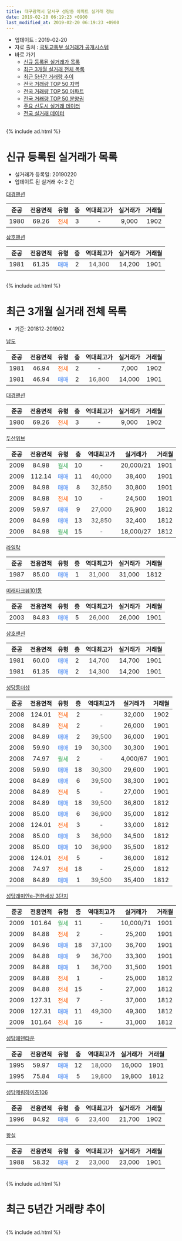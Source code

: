 ```yaml
---
title: 대구광역시 달서구 성당동 아파트 실거래 정보
date: 2019-02-20 06:19:23 +0900
last_modified_at: 2019-02-20 06:19:23 +0900
---
```


* 업데이트 : 2019-02-20
* 자료 출처 : [국토교통부 실거래가 공개시스템](http://rt.molit.go.kr)
* 바로 가기
    * [신규 등록된 실거래가 목록](#신규-등록된-실거래가-목록)
    * [최근 3개월 실거래 전체 목록](#최근-3개월-실거래-전체-목록)
    * [최근 5년간 거래량 추이](#최근-5년간-거래량-추이)
    * [전국 거래량 TOP 50 지역](https://inasie.github.io/apt-trade-info/최근-3개월-전국에서-가장-거래가-많이-발생한-지역)
    * [전국 거래량 TOP 50 아파트](https://inasie.github.io/apt-trade-info/최근-3개월-전국에서-가장-거래가-많이-발생한-아파트)
    * [전국 거래량 TOP 50 분양권](https://inasie.github.io/apt-trade-info/최근-3개월-전국에서-가장-거래가-많이-발생한-분양권)
    * [주요 신도시 실거래 데이터](https://inasie.github.io/apt-trade-info/주요-신도시)
    * [전국 실거래 데이터](https://inasie.github.io/apt-trade-info/전국)
<br>
{% include ad.html %}
<br>

# 신규 등록된 실거래가 목록
* 실거래가 등록일: 20190220
* 업데이트 된 실거래 수: 2 건


[대경맨션](https://search.naver.com/search.naver?query=%EB%8C%80%EA%B5%AC%EA%B4%91%EC%97%AD%EC%8B%9C+%EB%8B%AC%EC%84%9C%EA%B5%AC+%EC%84%B1%EB%8B%B9%EB%8F%99+%EB%8C%80%EA%B2%BD%EB%A7%A8%EC%85%98)

|준공|전용면적|유형|층|역대최고가|실거래가|거래월|
|:---:|:---:|:---:|:---:|:---:|:---:|:---:|
|1980|69.26|<span style="color:#ff5a00">전세</span>|3|<span style="color:#444444">-</span>|9,000|1902|

[삼호맨션](https://search.naver.com/search.naver?query=%EB%8C%80%EA%B5%AC%EA%B4%91%EC%97%AD%EC%8B%9C+%EB%8B%AC%EC%84%9C%EA%B5%AC+%EC%84%B1%EB%8B%B9%EB%8F%99+%EC%82%BC%ED%98%B8%EB%A7%A8%EC%85%98)

|준공|전용면적|유형|층|역대최고가|실거래가|거래월|
|:---:|:---:|:---:|:---:|:---:|:---:|:---:|
|1981|61.35|<span style="color:#4285f3">매매</span>|2|<span style="color:#444444">14,300</span>|14,200|1901|


<br>
{% include ad.html %}
<br>

# 최근 3개월 실거래 전체 목록
* 기준: 201812-201902


[남도](https://search.naver.com/search.naver?query=%EB%8C%80%EA%B5%AC%EA%B4%91%EC%97%AD%EC%8B%9C+%EB%8B%AC%EC%84%9C%EA%B5%AC+%EC%84%B1%EB%8B%B9%EB%8F%99+%EB%82%A8%EB%8F%84)

|준공|전용면적|유형|층|역대최고가|실거래가|거래월|
|:---:|:---:|:---:|:---:|:---:|:---:|:---:|
|1981|46.94|<span style="color:#ff5a00">전세</span>|2|<span style="color:#444444">-</span>|7,000|1902|
|1981|46.94|<span style="color:#4285f3">매매</span>|2|<span style="color:#444444">16,800</span>|14,000|1901|

[대경맨션](https://search.naver.com/search.naver?query=%EB%8C%80%EA%B5%AC%EA%B4%91%EC%97%AD%EC%8B%9C+%EB%8B%AC%EC%84%9C%EA%B5%AC+%EC%84%B1%EB%8B%B9%EB%8F%99+%EB%8C%80%EA%B2%BD%EB%A7%A8%EC%85%98)

|준공|전용면적|유형|층|역대최고가|실거래가|거래월|
|:---:|:---:|:---:|:---:|:---:|:---:|:---:|
|1980|69.26|<span style="color:#ff5a00">전세</span>|3|<span style="color:#444444">-</span>|9,000|1902|

[두산위브](https://search.naver.com/search.naver?query=%EB%8C%80%EA%B5%AC%EA%B4%91%EC%97%AD%EC%8B%9C+%EB%8B%AC%EC%84%9C%EA%B5%AC+%EC%84%B1%EB%8B%B9%EB%8F%99+%EB%91%90%EC%82%B0%EC%9C%84%EB%B8%8C)

|준공|전용면적|유형|층|역대최고가|실거래가|거래월|
|:---:|:---:|:---:|:---:|:---:|:---:|:---:|
|2009|84.98|<span style="color:#34a853">월세</span>|10|<span style="color:#444444">-</span>|20,000/21|1901|
|2009|112.14|<span style="color:#4285f3">매매</span>|11|<span style="color:#444444">40,000</span>|38,400|1901|
|2009|84.98|<span style="color:#4285f3">매매</span>|8|<span style="color:#444444">32,850</span>|30,800|1901|
|2009|84.98|<span style="color:#ff5a00">전세</span>|10|<span style="color:#444444">-</span>|24,500|1901|
|2009|59.97|<span style="color:#4285f3">매매</span>|9|<span style="color:#444444">27,000</span>|26,900|1812|
|2009|84.98|<span style="color:#4285f3">매매</span>|13|<span style="color:#444444">32,850</span>|32,400|1812|
|2009|84.98|<span style="color:#34a853">월세</span>|15|<span style="color:#444444">-</span>|18,000/27|1812|

[라일락](https://search.naver.com/search.naver?query=%EB%8C%80%EA%B5%AC%EA%B4%91%EC%97%AD%EC%8B%9C+%EB%8B%AC%EC%84%9C%EA%B5%AC+%EC%84%B1%EB%8B%B9%EB%8F%99+%EB%9D%BC%EC%9D%BC%EB%9D%BD)

|준공|전용면적|유형|층|역대최고가|실거래가|거래월|
|:---:|:---:|:---:|:---:|:---:|:---:|:---:|
|1987|85.00|<span style="color:#4285f3">매매</span>|1|<span style="color:#444444">31,000</span>|31,000|1812|

[미래파크뷰101동](https://search.naver.com/search.naver?query=%EB%8C%80%EA%B5%AC%EA%B4%91%EC%97%AD%EC%8B%9C+%EB%8B%AC%EC%84%9C%EA%B5%AC+%EC%84%B1%EB%8B%B9%EB%8F%99+%EB%AF%B8%EB%9E%98%ED%8C%8C%ED%81%AC%EB%B7%B0101%EB%8F%99)

|준공|전용면적|유형|층|역대최고가|실거래가|거래월|
|:---:|:---:|:---:|:---:|:---:|:---:|:---:|
|2003|84.83|<span style="color:#4285f3">매매</span>|5|<span style="color:#444444">26,000</span>|26,000|1901|

[삼호맨션](https://search.naver.com/search.naver?query=%EB%8C%80%EA%B5%AC%EA%B4%91%EC%97%AD%EC%8B%9C+%EB%8B%AC%EC%84%9C%EA%B5%AC+%EC%84%B1%EB%8B%B9%EB%8F%99+%EC%82%BC%ED%98%B8%EB%A7%A8%EC%85%98)

|준공|전용면적|유형|층|역대최고가|실거래가|거래월|
|:---:|:---:|:---:|:---:|:---:|:---:|:---:|
|1981|60.00|<span style="color:#4285f3">매매</span>|2|<span style="color:#444444">14,700</span>|14,700|1901|
|1981|61.35|<span style="color:#4285f3">매매</span>|2|<span style="color:#444444">14,300</span>|14,200|1901|

[성당동더샵](https://search.naver.com/search.naver?query=%EB%8C%80%EA%B5%AC%EA%B4%91%EC%97%AD%EC%8B%9C+%EB%8B%AC%EC%84%9C%EA%B5%AC+%EC%84%B1%EB%8B%B9%EB%8F%99+%EC%84%B1%EB%8B%B9%EB%8F%99%EB%8D%94%EC%83%B5)

|준공|전용면적|유형|층|역대최고가|실거래가|거래월|
|:---:|:---:|:---:|:---:|:---:|:---:|:---:|
|2008|124.01|<span style="color:#ff5a00">전세</span>|2|<span style="color:#444444">-</span>|32,000|1902|
|2008|84.89|<span style="color:#ff5a00">전세</span>|2|<span style="color:#444444">-</span>|26,000|1901|
|2008|84.89|<span style="color:#4285f3">매매</span>|2|<span style="color:#444444">39,500</span>|36,000|1901|
|2008|59.90|<span style="color:#4285f3">매매</span>|19|<span style="color:#444444">30,300</span>|30,300|1901|
|2008|74.97|<span style="color:#34a853">월세</span>|2|<span style="color:#444444">-</span>|4,000/67|1901|
|2008|59.90|<span style="color:#4285f3">매매</span>|18|<span style="color:#444444">30,300</span>|29,600|1901|
|2008|84.89|<span style="color:#4285f3">매매</span>|6|<span style="color:#444444">39,500</span>|38,300|1901|
|2008|84.89|<span style="color:#ff5a00">전세</span>|5|<span style="color:#444444">-</span>|27,000|1901|
|2008|84.89|<span style="color:#4285f3">매매</span>|18|<span style="color:#444444">39,500</span>|36,800|1812|
|2008|85.00|<span style="color:#4285f3">매매</span>|6|<span style="color:#444444">36,900</span>|35,000|1812|
|2008|124.01|<span style="color:#ff5a00">전세</span>|3|<span style="color:#444444">-</span>|33,000|1812|
|2008|85.00|<span style="color:#4285f3">매매</span>|3|<span style="color:#444444">36,900</span>|34,500|1812|
|2008|85.00|<span style="color:#4285f3">매매</span>|10|<span style="color:#444444">36,900</span>|35,500|1812|
|2008|124.01|<span style="color:#ff5a00">전세</span>|5|<span style="color:#444444">-</span>|36,000|1812|
|2008|74.97|<span style="color:#ff5a00">전세</span>|18|<span style="color:#444444">-</span>|25,000|1812|
|2008|84.89|<span style="color:#4285f3">매매</span>|1|<span style="color:#444444">39,500</span>|35,400|1812|

[성당래미안e-편한세상 3단지](https://search.naver.com/search.naver?query=%EB%8C%80%EA%B5%AC%EA%B4%91%EC%97%AD%EC%8B%9C+%EB%8B%AC%EC%84%9C%EA%B5%AC+%EC%84%B1%EB%8B%B9%EB%8F%99+%EC%84%B1%EB%8B%B9%EB%9E%98%EB%AF%B8%EC%95%88e-%ED%8E%B8%ED%95%9C%EC%84%B8%EC%83%81+3%EB%8B%A8%EC%A7%80)

|준공|전용면적|유형|층|역대최고가|실거래가|거래월|
|:---:|:---:|:---:|:---:|:---:|:---:|:---:|
|2009|101.64|<span style="color:#34a853">월세</span>|11|<span style="color:#444444">-</span>|10,000/71|1901|
|2009|84.88|<span style="color:#ff5a00">전세</span>|2|<span style="color:#444444">-</span>|25,200|1901|
|2009|84.96|<span style="color:#4285f3">매매</span>|18|<span style="color:#444444">37,100</span>|36,700|1901|
|2009|84.88|<span style="color:#4285f3">매매</span>|9|<span style="color:#444444">36,700</span>|33,300|1901|
|2009|84.88|<span style="color:#4285f3">매매</span>|1|<span style="color:#444444">36,700</span>|31,500|1901|
|2009|84.88|<span style="color:#ff5a00">전세</span>|1|<span style="color:#444444">-</span>|25,000|1812|
|2009|84.88|<span style="color:#ff5a00">전세</span>|15|<span style="color:#444444">-</span>|27,000|1812|
|2009|127.31|<span style="color:#ff5a00">전세</span>|7|<span style="color:#444444">-</span>|37,000|1812|
|2009|127.31|<span style="color:#4285f3">매매</span>|11|<span style="color:#444444">49,300</span>|49,300|1812|
|2009|101.64|<span style="color:#ff5a00">전세</span>|16|<span style="color:#444444">-</span>|31,000|1812|

[성당에덴타운](https://search.naver.com/search.naver?query=%EB%8C%80%EA%B5%AC%EA%B4%91%EC%97%AD%EC%8B%9C+%EB%8B%AC%EC%84%9C%EA%B5%AC+%EC%84%B1%EB%8B%B9%EB%8F%99+%EC%84%B1%EB%8B%B9%EC%97%90%EB%8D%B4%ED%83%80%EC%9A%B4)

|준공|전용면적|유형|층|역대최고가|실거래가|거래월|
|:---:|:---:|:---:|:---:|:---:|:---:|:---:|
|1995|59.97|<span style="color:#4285f3">매매</span>|12|<span style="color:#444444">18,000</span>|16,000|1901|
|1995|75.84|<span style="color:#4285f3">매매</span>|5|<span style="color:#444444">19,800</span>|19,800|1812|


<script async src="//pagead2.googlesyndication.com/pagead/js/adsbygoogle.js"></script>
<!-- 기본 -->
<ins class="adsbygoogle"
     style="display:block"
     data-ad-client="ca-pub-2446590836940007"
     data-ad-slot="1659523306"
     data-ad-format="auto"
     data-full-width-responsive="true"></ins>
<script>
(adsbygoogle = window.adsbygoogle || []).push({});
</script>


[성당제림하이츠106](https://search.naver.com/search.naver?query=%EB%8C%80%EA%B5%AC%EA%B4%91%EC%97%AD%EC%8B%9C+%EB%8B%AC%EC%84%9C%EA%B5%AC+%EC%84%B1%EB%8B%B9%EB%8F%99+%EC%84%B1%EB%8B%B9%EC%A0%9C%EB%A6%BC%ED%95%98%EC%9D%B4%EC%B8%A0106)

|준공|전용면적|유형|층|역대최고가|실거래가|거래월|
|:---:|:---:|:---:|:---:|:---:|:---:|:---:|
|1996|84.92|<span style="color:#4285f3">매매</span>|6|<span style="color:#444444">23,400</span>|21,700|1902|

[황실](https://search.naver.com/search.naver?query=%EB%8C%80%EA%B5%AC%EA%B4%91%EC%97%AD%EC%8B%9C+%EB%8B%AC%EC%84%9C%EA%B5%AC+%EC%84%B1%EB%8B%B9%EB%8F%99+%ED%99%A9%EC%8B%A4)

|준공|전용면적|유형|층|역대최고가|실거래가|거래월|
|:---:|:---:|:---:|:---:|:---:|:---:|:---:|
|1988|58.32|<span style="color:#4285f3">매매</span>|2|<span style="color:#444444">23,000</span>|23,000|1901|


<br>
{% include ad.html %}
<br>

# 최근 5년간 거래량 추이


<div style="width:100%;">
    <canvas id="deal_progress" height="200"></canvas>
</div>

<script>
new Chart(document.getElementById("deal_progress"), {
    type: 'line',
    data: {
        labels: ['201402','201403','201404','201405','201406','201407','201408','201409','201410','201411','201412','201501','201502','201503','201504','201505','201506','201507','201508','201509','201510','201511','201512','201601','201602','201603','201604','201605','201606','201607','201608','201609','201610','201611','201612','201701','201702','201703','201704','201705','201706','201707','201708','201709','201710','201711','201712','201801','201802','201803','201804','201805','201806','201807','201808','201809','201810','201811','201812','201901','201902'],
        datasets: [{
            label: '매매',
            pointRadius: 1,
            data: [35, 42, 25, 19, 17, 19, 33, 29, 43, 31, 12, 25, 31, 34, 32, 25, 33, 33, 14, 17, 20, 3, 5, 4, 4, 13, 9, 12, 18, 15, 14, 18, 27, 16, 10, 10, 16, 18, 15, 18, 26, 33, 28, 23, 11, 20, 11, 13, 27, 30, 39, 33, 35, 22, 23, 21, 26, 15, 10, 15, 1],
            borderColor: "rgba(255, 201, 14, 1)",
            backgroundColor: "rgba(255, 201, 14, 0.5)",
            fill: false,
            lineTension: 0
        },{
            label: '전월세',
            pointRadius: 1,
            data: [13, 18, 11, 20, 12, 14, 15, 15, 11, 11, 12, 10, 14, 14, 13, 17, 15, 16, 12, 7, 9, 10, 8, 5, 6, 8, 10, 12, 9, 9, 14, 9, 9, 5, 9, 10, 12, 15, 7, 8, 8, 11, 15, 15, 10, 6, 6, 9, 8, 9, 8, 7, 9, 14, 14, 12, 13, 4, 8, 7, 3],
            borderColor: "rgba(0, 141, 185, 1)",
            backgroundColor: "rgba(0, 141, 185, 0.5)",
            fill: false,
            lineTension: 0
        }
        ]
    },
    options: {
        responsive: true,
        title: {
            display: false
        },
        tooltips: {
            mode: 'index',
            intersect: false
        },
        hover: {
            mode: 'nearest',
            intersect: true
        },
        scales: {
            xAxes: [{
                display: true,
                scaleLabel: {
                    display: true,
                    labelString: '년/월'
                }
            }],
            yAxes: [{
                display: true,
                ticks: {
                    suggestedMin: 0,
                },
                scaleLabel: {
                    display: true,
                    labelString: '실거래 수'
                }
            }]
        }
    }
});

</script>


<br>
{% include ad.html %}
<br>

